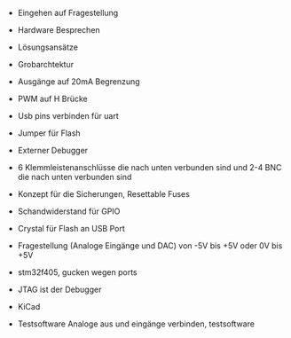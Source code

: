 - Eingehen auf Fragestellung 
- Hardware Besprechen
- Lösungsansätze
- Grobarchtektur 
- Ausgänge auf 20mA Begrenzung
- PWM auf H Brücke
- Usb pins verbinden für uart
- Jumper für Flash
- Externer Debugger
- 6 Klemmleistenanschlüsse die nach unten verbunden sind und 2-4 BNC die nach unten verbunden sind
- Konzept für die Sicherungen, Resettable Fuses
- Schandwiderstand für GPIO
- Crystal für Flash an USB Port
- Fragestellung (Analoge Eingänge und DAC) von -5V bis +5V oder 0V bis +5V

- stm32f405, gucken wegen ports


- JTAG ist der Debugger

- KiCad


- Testsoftware Analoge aus und eingänge verbinden, testsoftware
